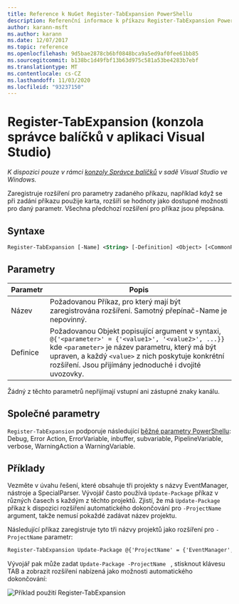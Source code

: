 ```yaml
---
title: Reference k NuGet Register-TabExpansion PowerShellu
description: Referenční informace k příkazu Register-TabExpansion PowerShellu v konzole správce balíčků NuGet v aplikaci Visual Studio.
author: karann-msft
ms.author: karann
ms.date: 12/07/2017
ms.topic: reference
ms.openlocfilehash: 9d5bae2878cb6bf0848bca9a5ed9af0fee61bb85
ms.sourcegitcommit: b138bc1d49fbf13b63d975c581a53be4283b7ebf
ms.translationtype: MT
ms.contentlocale: cs-CZ
ms.lasthandoff: 11/03/2020
ms.locfileid: "93237150"
---
```

# <a name="register-tabexpansion-package-manager-console-in-visual-studio"></a>Register-TabExpansion (konzola správce balíčků v aplikaci Visual Studio)

*K dispozici pouze v rámci [konzoly Správce balíčků](../../consume-packages/install-use-packages-powershell.md) v sadě Visual Studio ve Windows.*

Zaregistruje rozšíření pro parametry zadaného příkazu, například když se při zadání příkazu použije karta, rozšíří se hodnoty jako dostupné možnosti pro daný parametr. Všechna předchozí rozšíření pro příkaz jsou přepsána.

## <a name="syntax"></a>Syntaxe

```ps
Register-TabExpansion [-Name] <String> [-Definition] <Object> [<CommonParameters>]
```

## <a name="parameters"></a>Parametry

| Parametr | Popis |
| --- | --- |
| Název | Požadovanou Příkaz, pro který mají být zaregistrována rozšíření. Samotný přepínač-Name je nepovinný. |
| Definice | Požadovanou Objekt popisující argument v syntaxi, `@{'<parameter>' = {'<value1>', '<value2>', ...}}` kde `<parameter>` je název parametru, který má být upraven, a každý `<value>` z nich poskytuje konkrétní rozšíření. Jsou přijímány jednoduché i dvojité uvozovky. |

Žádný z těchto parametrů nepřijímají vstupní ani zástupné znaky kanálu.

## <a name="common-parameters"></a>Společné parametry

`Register-TabExpansion` podporuje následující [běžné parametry PowerShellu](/powershell/module/microsoft.powershell.core/about/about_commonparameters): Debug, Error Action, ErrorVariable, inbuffer, subvariable, PipelineVariable, verbose, WarningAction a WarningVariable.

## <a name="examples"></a>Příklady

Vezměte v úvahu řešení, které obsahuje tři projekty s názvy EventManager, nástroje a SpecialParser. Vývojář často používá `Update-Package` příkaz v různých časech s každým z těchto projektů. Zjistí, že má `Update-Package` příkaz k dispozici rozšíření automatického dokončování pro `-ProjectName` argument, takže nemusí pokaždé zadávat název projektu. 

Následující příkaz zaregistruje tyto tři názvy projektů jako rozšíření pro `-ProjectName` parametr:

```ps
Register-TabExpansion Update-Package @{'ProjectName' = {'EventManager', 'Utilities', 'SpecialParser'}}    
```

Vývojář pak může zadat `Update-Package -ProjectName ` , stisknout klávesu TAB a zobrazit rozšíření nabízená jako možnosti automatického dokončování:

![Příklad použití Register-TabExpansion](media/Register-TabExpansion-Example.png)